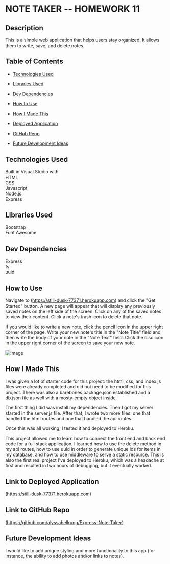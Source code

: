 # NOTE TAKER -- HOMEWORK 11

## Description  
This is a simple web application that helps users stay organized. It allows them to write, save, and delete notes. 

## Table of Contents

* [Technologies Used](#technologies-used)

* [Libraries Used](#libraries-used)

* [Dev Dependencies](#dev-dependencies)

* [How to Use](#how-to-use)

* [How I Made This](#how-i-made-this)

* [Deployed Application](#link-to-deployed-application)

* [GitHub Repo](#link-to-github-repo)

* [Future Development Ideas](#future-development-ideas)

## Technologies Used  
Built in Visual Studio with        
HTML     
CSS    
Javascript      
Node.js    
Express     

## Libraries Used
Bootstrap    
Font Awesome    

## Dev Dependencies  
Express       
fs  
uuid      

## How to Use  
Navigate to (https://still-dusk-77371.herokuapp.com) and click the "Get Started" button. A new page will appear that will display any previously saved notes on the left side of the screen. Click on any of the saved notes to view their content. Click a note's trash icon to delete that note.  

If you would like to write a new note, click the pencil icon in the upper right corner of the page. Write your new note's title in the "Note Title" field and then write the body of your note in the "Note Text" field. Click the disc icon in the upper right corner of the screen to save your new note.

![image](https://media.giphy.com/media/WUaLBQzu1MQqyCE0qd/giphy.gif)

## How I Made This  
I was given a lot of starter code for this project: the html, css, and index.js files were already completed and did not need to be modified for this project. There was also a barebones package.json established and a db.json file as well with a mosty-empty object inside.

The first thing I did was install my dependencies. Then I got my server started in the server.js file. After that, I wrote two more files: one that handled the html routes and one that handled the api routes. 

Once this was all working, I tested it and deployed to Heroku.

This project allowed me to learn how to connect the front end and back end code for a full stack application. I learned how to use the delete method in my api routes, how to use uuid in order to generate unique ids for items in my database, and how to use middleware to serve a static resource. This is also the first real project I've deployed to Heroku, which was a headache at first and resulted in two hours of debugging, but it eventually worked.

## Link to Deployed Application
(https://still-dusk-77371.herokuapp.com)

## Link to GitHub Repo    
(https://github.com/alyssahellrung/Express-Note-Taker)

## Future Development Ideas
I would like to add unique styling and more functionality to this app (for instance, the ability to add photos and/or links to notes).
